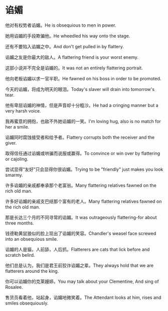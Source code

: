 # 谄媚

<p><span class="chinese">他对有权势者谄媚。</span><span class="english">He is obsequious to men in power.</span></p>

<p><span class="chinese">她用谄媚的手段欺骗他。</span><span class="english">He wheedled his way onto the stage.</span></p>

<p><span class="chinese">还有不要陷入谄媚之中。</span><span class="english">And don't get pulled in by flattery.</span></p>

<p><span class="chinese">谄媚之友是你最大的敌人。</span><span class="english">A flattering friend is your worst enemy.</span></p>

<p><span class="chinese">这部小说并不完全是谄媚的。</span><span class="english">It was not an entirely flattering portrait.</span></p>

<p><span class="chinese">他向老板谄媚以求一官半职。</span><span class="english">He fawned on his boss in order to be promoted.</span></p>

<p><span class="chinese">今天的谄媚，将成为明天的眼泪。</span><span class="english">Today's slaver will drain into tomorrow's tear.</span></p>

<p><span class="chinese">他有卑屈谄媚的神情，但是声音却十分粗沙。</span><span class="english">He had a cringing manner but a very harsh voice.</span></p>

<p><span class="chinese">我再蜜意的拥抱，也敌不外她谄媚的一笑。</span><span class="english">I'm loving hug, also is no match for her a smile.</span></p>

<p><span class="chinese">谄媚同时腐蚀接受者和给予者。</span><span class="english">Flattery corrupts both the receiver and the giver.</span></p>

<p><span class="chinese">取得信任通过谄媚或哄骗而说服或赢得。</span><span class="english">To convince or win over by flattering or cajoling.</span></p>

<p><span class="chinese">尝试显得“友好”只会显得你很谄媚。</span><span class="english">Trying to be "friendly" just makes you look smarmy.</span></p>

<p><span class="chinese">许多谄媚的亲戚都奉承那个老富翁。</span><span class="english">Many flattering relatives fawned on the rich old man.</span></p>

<p><span class="chinese">许多好谄媚的亲戚支巴结那个富有的老人。</span><span class="english">Many flattering relatives fawned on the rich old man.</span></p>

<p><span class="chinese">那是长达三个月的不同寻常的谄媚。</span><span class="english">It was outrageously flattering-for about three months.</span></p>

<p><span class="chinese">钱德勒黄鼠狼似的脸上现出了谄媚的笑容。</span><span class="english">Chandler's weasel face screwed into an obsequious smile.</span></p>

<p><span class="chinese">谄媚的人是猫，人前舔，人后抓。</span><span class="english">Flatterers are cats that lick before and scratch belird.</span></p>

<p><span class="chinese">他们总是认为，我们是君王前狡诈谄媚之辈。</span><span class="english">They always hold that we are flatterers around the king.</span></p>

<p><span class="chinese">你可以谄媚你的克莱嫚婷。</span><span class="english">You may talk about your Clementine, And sing of Rosalee.</span></p>

<p><span class="chinese">售货员看着他，站起身，谄媚地微笑着。</span><span class="english">The Attendant looks at him, rises and smiles obsequiously.</span></p>

